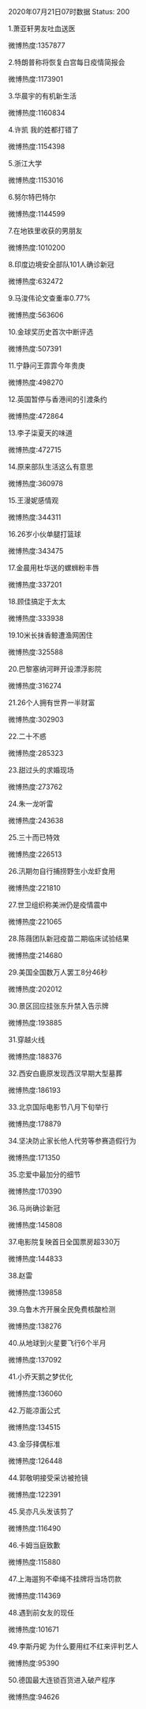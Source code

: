 2020年07月21日07时数据
Status: 200

1.萧亚轩男友吐血送医

微博热度:1357877

2.特朗普称将恢复白宫每日疫情简报会

微博热度:1173901

3.华晨宇的有机新生活

微博热度:1160834

4.许凯 我的姓都打错了

微博热度:1154398

5.浙江大学

微博热度:1153016

6.努尔特巴特尔

微博热度:1144599

7.在地铁里收获的男朋友

微博热度:1010200

8.印度边境安全部队101人确诊新冠

微博热度:632472

9.马浚伟论文查重率0.77%

微博热度:563606

10.金球奖历史首次中断评选

微博热度:507391

11.宁静问王霏霏今年贵庚

微博热度:498270

12.英国暂停与香港间的引渡条约

微博热度:472864

13.李子柒夏天的味道

微博热度:472715

14.原来部队生活这么有意思

微博热度:360978

15.王漫妮感情观

微博热度:344311

16.26岁小伙单腿打篮球

微博热度:343475

17.金晨用杜华送的螺蛳粉丰唇

微博热度:337201

18.顾佳搞定于太太

微博热度:333938

19.10米长抹香鲸遭渔网困住

微博热度:325588

20.巴黎塞纳河畔开设漂浮影院

微博热度:316274

21.26个人拥有世界一半财富

微博热度:302903

22.二十不惑

微博热度:285323

23.甜过头的求婚现场

微博热度:273762

24.朱一龙听雷

微博热度:243638

25.三十而已特效

微博热度:226513

26.汛期勿自行捕捞野生小龙虾食用

微博热度:221810

27.世卫组织称美洲仍是疫情震中

微博热度:221065

28.陈薇团队新冠疫苗二期临床试验结果

微博热度:214680

29.美国全国数万人罢工8分46秒

微博热度:202012

30.景区回应挂张东升禁入告示牌

微博热度:193885

31.穿越火线

微博热度:188376

32.西安白鹿原发现西汉早期大型墓葬

微博热度:186193

33.北京国际电影节八月下旬举行

微博热度:178879

34.坚决防止家长他人代劳等参赛造假行为

微博热度:171350

35.恋爱中最加分的细节

微博热度:170390

36.马尚确诊新冠

微博热度:145808

37.电影院复映首日全国票房超330万

微博热度:144833

38.赵雷

微博热度:139858

39.乌鲁木齐开展全民免费核酸检测

微博热度:138276

40.从地球到火星要飞行6个半月

微博热度:137092

41.小乔天鹅之梦优化

微博热度:136060

42.万能凉面公式

微博热度:134515

43.金莎择偶标准

微博热度:126448

44.郭敬明接受采访被抢镜

微博热度:122391

45.吴亦凡头发该剪了

微博热度:116490

46.卡姆当庭致歉

微博热度:115880

47.上海遛狗不牵绳不挂牌将当场罚款

微博热度:114369

48.遇到前女友的现任

微博热度:101671

49.李斯丹妮 为什么要用红不红来评判艺人

微博热度:95390

50.德国最大连锁百货进入破产程序

微博热度:94626

